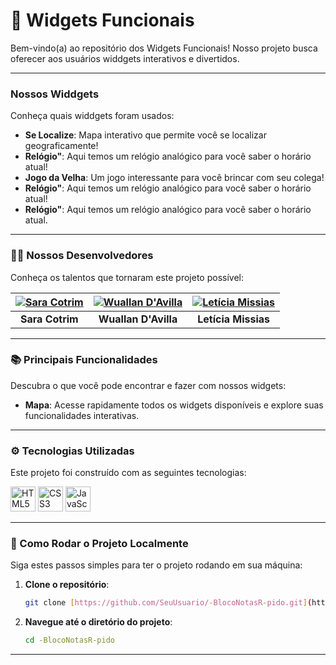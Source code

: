 # 🚀 Widgets Funcionais

Bem-vindo(a) ao repositório dos Widgets Funcionais! Nosso projeto busca oferecer aos usuários widdgets interativos e divertidos.

---

### Nossos Widdgets

Conheça quais widdgets foram usados:

* **Se Localize**: Mapa interativo que permite você se localizar geograficamente!
* **Relógio"**: Aqui temos um relógio analógico para você saber o horário atual!
* **Jogo da Velha**: Um jogo interessante para você brincar com seu colega!
* **Relógio"**: Aqui temos um relógio analógico para você saber o horário atual!
* **Relógio"**: Aqui temos um relógio analógico para você saber o horário atual.


---

### 👨‍💻 Nossos Desenvolvedores

Conheça os talentos que tornaram este projeto possível:

| [![Sara Cotrim](https://github.com/saraaa321.png?size=70)](https://github.com/saraaa123) | [![Wuallan D'Avilla](https://github.com/WuallanDAvilla.png?size=70)](https://github.com/WuallanDAvilla) | [![Letícia Missias](https://github.com/leticia1missias.png?size=70)](https://github.com/leticia1missias) |
| :--------------------------------------------------------------------------------------: | :-------------------------------------------------------------------------------------------------: | :--------------------------------------------------------------------------------------: |
| **Sara Cotrim** | **Wuallan D'Avilla** | **Letícia Missias** |

---

### 📚 Principais Funcionalidades

Descubra o que você pode encontrar e fazer com nossos widgets:

* **Mapa**: Acesse rapidamente todos os widgets disponíveis e explore suas funcionalidades interativas.


---

### ⚙️ Tecnologias Utilizadas

Este projeto foi construído com as seguintes tecnologias:

<img src="https://cdn.jsdelivr.net/gh/devicons/devicon@latest/icons/html5/html5-original.svg" alt="HTML5" title="HTML5" width="40px" />
<img src="https://cdn.jsdelivr.net/gh/devicons/devicon@latest/icons/css3/css3-original.svg" alt="CSS3" title="CSS3" width="40px" />
<img src="https://cdn.jsdelivr.net/gh/devicons/devicon@latest/icons/javascript/javascript-original.svg" alt="JavaScript" title="JavaScript" width="40px" />

---

### 🚀 Como Rodar o Projeto Localmente

Siga estes passos simples para ter o projeto rodando em sua máquina:

1.  **Clone o repositório**:
    ```bash
    git clone [https://github.com/SeuUsuario/-BlocoNotasR-pido.git](https://github.com/SeuUsuario/-BlocoNotasR-pido.git)
    ```

2.  **Navegue até o diretório do projeto**:
    ```bash
    cd -BlocoNotasR-pido
    ```

---


